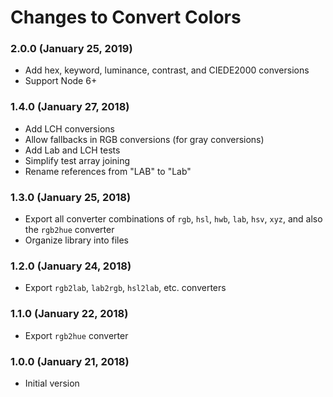 # Changes to Convert Colors

### 2.0.0 (January 25, 2019)

- Add hex, keyword, luminance, contrast, and CIEDE2000 conversions
- Support Node 6+

### 1.4.0 (January 27, 2018)

- Add LCH conversions
- Allow fallbacks in RGB conversions (for gray conversions)
- Add Lab and LCH tests
- Simplify test array joining
- Rename references from "LAB" to "Lab"

### 1.3.0 (January 25, 2018)

- Export all converter combinations of `rgb`, `hsl`, `hwb`, `lab`, `hsv`,
  `xyz`, and also the `rgb2hue` converter
- Organize library into files

### 1.2.0 (January 24, 2018)

- Export `rgb2lab`, `lab2rgb`, `hsl2lab`, etc. converters

### 1.1.0 (January 22, 2018)

- Export `rgb2hue` converter

### 1.0.0 (January 21, 2018)

- Initial version
